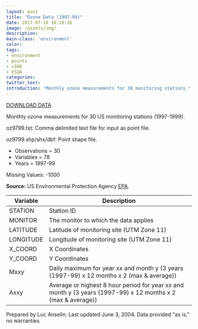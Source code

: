 ```yaml
---
layout: post
title: "Ozone Data (1997-99)"
date: 2017-07-18 16:10:16
image: /assets/img/
description:
main-class: 'environment'
color:
tags:
- environment
- points
- <500
- ESDA
categories:
twitter_text:
introduction: "Monthly ozone measurements for 30 monitoring stations."
---
```

<script>
$('#map').hide();
</script>

[DOWNLOAD DATA](../data/oz9799.zip)


Monthly ozone measurements for 30 US monitoring stations (1997-1999).

oz9799.txt:                          Comma delimited text file for input  as point file.                        

oz9799.shp/shx/dbf:                   Point shape file.                     


* Observations = 30
* Variables = 78 
* Years = 1997-99

 Missing Values: -1000

**Source:**
 US Environmental Protection Agency [EPA](https://www.epa.gov/).


| **Variable**  | **Description**  |
|--|--
| STATION    | Station ID    |
| MONITOR    | The monitor to which the data applies          |
| LATITUDE   | Latitude of monitoring site (UTM Zone 11)      |
| LONGITUDE   | Longitude of monitoring site (UTM Zone 11)    |
| X_COORD | X Coordinates  |
| Y_COORD | Y Coordinates  |
| Mxxy  | Daily maximum for year xx and month y (3 years (1997-99) x 12 months x 2   (max & average))   |
| Axxy  | Average or highest 8 hour period for year xx and month y (3 years (1997-99) x 12 months x 2   (max & average)) |


Prepared by Luc Anselin. Last updated June 3, 2004. Data provided "as is," no warranties
